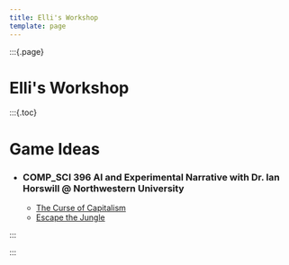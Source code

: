 ```yaml
---
title: Elli's Workshop
template: page
---
```


:::{.page}

# Elli's Workshop

:::{.toc}

# Game Ideas

- ### COMP_SCI 396 AI and Experimental Narrative with Dr. Ian Horswill @ Northwestern University
    - [The Curse of Capitalism](/aien/curse-of-capitalism/)
    - [Escape the Jungle](/aien/jumanji/)

:::

:::
